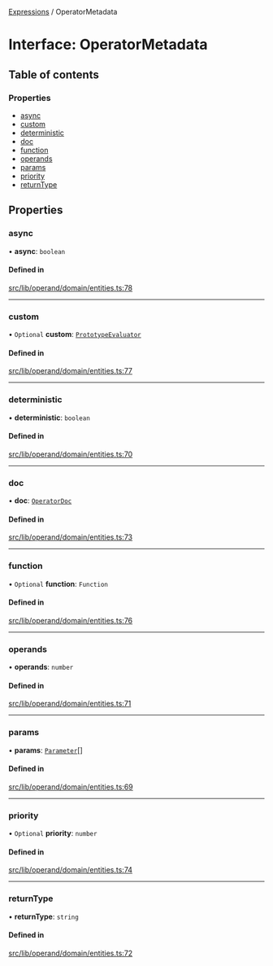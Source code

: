 [Expressions](../README.md) / OperatorMetadata

# Interface: OperatorMetadata

## Table of contents

### Properties

- [async](OperatorMetadata.md#async)
- [custom](OperatorMetadata.md#custom)
- [deterministic](OperatorMetadata.md#deterministic)
- [doc](OperatorMetadata.md#doc)
- [function](OperatorMetadata.md#function)
- [operands](OperatorMetadata.md#operands)
- [params](OperatorMetadata.md#params)
- [priority](OperatorMetadata.md#priority)
- [returnType](OperatorMetadata.md#returntype)

## Properties

### async

• **async**: `boolean`

#### Defined in

[src/lib/operand/domain/entities.ts:78](https://github.com/data7expressions/3xpr/blob/f4e2acb64a050b90425cc59870d6318b60f5c045/src/lib/operand/domain/entities.ts#L78)

___

### custom

• `Optional` **custom**: [`PrototypeEvaluator`](../classes/PrototypeEvaluator.md)

#### Defined in

[src/lib/operand/domain/entities.ts:77](https://github.com/data7expressions/3xpr/blob/f4e2acb64a050b90425cc59870d6318b60f5c045/src/lib/operand/domain/entities.ts#L77)

___

### deterministic

• **deterministic**: `boolean`

#### Defined in

[src/lib/operand/domain/entities.ts:70](https://github.com/data7expressions/3xpr/blob/f4e2acb64a050b90425cc59870d6318b60f5c045/src/lib/operand/domain/entities.ts#L70)

___

### doc

• **doc**: [`OperatorDoc`](OperatorDoc.md)

#### Defined in

[src/lib/operand/domain/entities.ts:73](https://github.com/data7expressions/3xpr/blob/f4e2acb64a050b90425cc59870d6318b60f5c045/src/lib/operand/domain/entities.ts#L73)

___

### function

• `Optional` **function**: `Function`

#### Defined in

[src/lib/operand/domain/entities.ts:76](https://github.com/data7expressions/3xpr/blob/f4e2acb64a050b90425cc59870d6318b60f5c045/src/lib/operand/domain/entities.ts#L76)

___

### operands

• **operands**: `number`

#### Defined in

[src/lib/operand/domain/entities.ts:71](https://github.com/data7expressions/3xpr/blob/f4e2acb64a050b90425cc59870d6318b60f5c045/src/lib/operand/domain/entities.ts#L71)

___

### params

• **params**: [`Parameter`](Parameter.md)[]

#### Defined in

[src/lib/operand/domain/entities.ts:69](https://github.com/data7expressions/3xpr/blob/f4e2acb64a050b90425cc59870d6318b60f5c045/src/lib/operand/domain/entities.ts#L69)

___

### priority

• `Optional` **priority**: `number`

#### Defined in

[src/lib/operand/domain/entities.ts:74](https://github.com/data7expressions/3xpr/blob/f4e2acb64a050b90425cc59870d6318b60f5c045/src/lib/operand/domain/entities.ts#L74)

___

### returnType

• **returnType**: `string`

#### Defined in

[src/lib/operand/domain/entities.ts:72](https://github.com/data7expressions/3xpr/blob/f4e2acb64a050b90425cc59870d6318b60f5c045/src/lib/operand/domain/entities.ts#L72)
